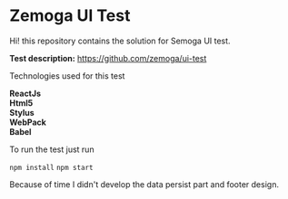 # Zemoga UI Test

Hi! this repository contains the solution for Semoga UI test.

**Test description:** https://github.com/zemoga/ui-test

Technologies used for this test

 **ReactJs**<br>
 **Html5**<br>
 **Stylus**<br>
 **WebPack**<br>
 **Babel**<br>

To run the test just run

  `npm install`
  `npm start`

Because of time I didn't develop the data persist part and footer design.